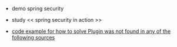 - demo spring security
- study << spring security in action >>

- [code example for how to solve Plugin was not found in any of the following sources](https://www.bswen.com/2021/02/springboot-how-to-solve-was-not-found-in-any-of-the-following-sources-exception.html)